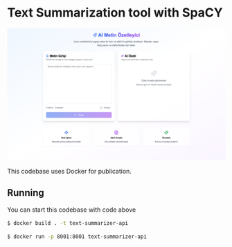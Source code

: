 # Text Summarization tool with SpaCY

![Image from resource](/gallery/screen.png)

This codebase uses Docker for publication.

## Running

You can start this codebase with code above

```sh
$ docker build . -t text-summarizer-api
```

```sh
$ docker run -p 8001:8001 text-summarizer-api
```